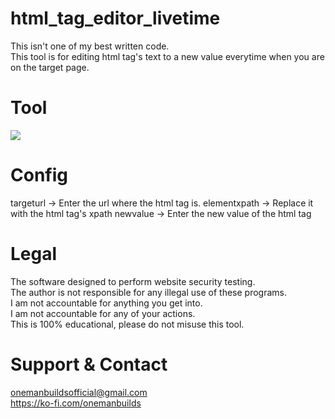 # html_tag_editor_livetime
 This isn't one of my best written code.<br/>This tool is for editing html tag's text to a new value everytime when you are on the target page.
 
# Tool
![](https://i.ibb.co/Rj3wwQH/balance-gif.gif)
  
# Config
 targeturl -> Enter the url where the html tag is.
 elementxpath -> Replace it with the html tag's xpath
 newvalue -> Enter the new value of the html tag
  
# Legal
 The software designed to perform website security testing.<br/>
 The author is not responsible for any illegal use of these programs.<br/>
 I am not accountable for anything you get into.<br/>
 I am not accountable for any of your actions.<br/>
 This is 100% educational, please do not misuse this tool.
 
# Support & Contact
 onemanbuildsofficial@gmail.com<br/>
 https://ko-fi.com/onemanbuilds
